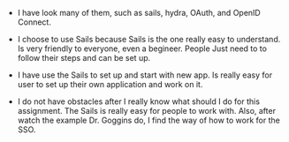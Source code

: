 
* I have look many of them, such as sails, hydra, OAuth, and OpenID Connect.
 
* I choose to use Sails because Sails is the one really easy to understand. Is very friendly to everyone, even a begineer. People Just need to to follow their steps and can be set up.

* I have use the Sails to set up and start with new app. Is really easy for user to set up their own application and work on it.

* I do not have obstacles after I really know what should I do for this assignment. The Sails is really easy for people to work with. Also, after watch the example Dr. Goggins do, I find the way of how to work for the SSO.
 
